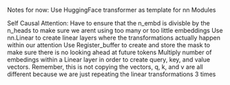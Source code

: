 Notes for now:
Use HuggingFace transformer as template for nn Modules

Self Causal Attention:
Have to ensure that the n_embd is divisble by the n_heads to make sure we arent using too many or too little embeddings
Use nn.Linear to create linear layers where the transformations actually happen within our attention
Use Register_buffer to create and store the mask to make sure there is no looking ahead at future tokens
Multiply number of embedings within a Linear layer in order to create query, key, and value vectors. Remember, this is not copying the vectors, q, k, and v are all different because we are just repeating the linear transformations 3 times
